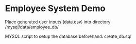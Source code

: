# Employee System Demo

Place generated user inputs (data.csv) into directory /mysql/data/employee_db/

MYSQL script to setup the database beforehand: create_db.sql
